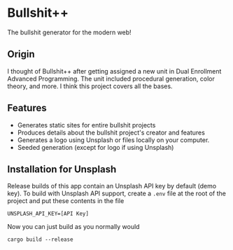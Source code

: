 # Bullshit++

The bullshit generator for the modern web!

## Origin

I thought of Bullshit++ after getting assigned a new unit in Dual Enrollment Advanced Programming. The unit included procedural generation, color theory, and more. I think this project covers all the bases.

## Features

*   Generates static sites for entire bullshit projects
*   Produces details about the bullshit project's creator and features
*   Generates a logo using Unsplash or files locally on your computer.
*   Seeded generation (except for logo if using Unsplash)

## Installation for Unsplash

Release builds of this app contain an Unsplash API key by default (demo key).
To build with Unsplash API support, create a `.env` file at the root of the project and put these contents in the file

```env
UNSPLASH_API_KEY=[API Key]
```

Now you can just build as you normally would

```shell
cargo build --release
```
